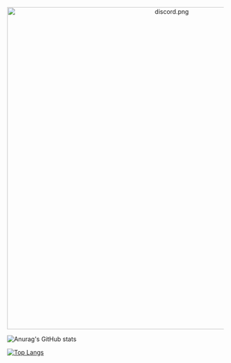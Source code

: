 <div align="center" width="50">
  
<img src="https://discord.c99.nl/widget/theme-2/855936540509208586.png" alt="discord.png" width="750"/>

</div>



![Anurag's GitHub stats](https://github-readme-stats.vercel.app/api?username=EgirlAddiction&show_icons=true&theme=tokyonight)

[![Top Langs](https://github-readme-stats.vercel.app/api/top-langs/?username=EgirlAddiction&layout=compact&theme=tokyonight)](https://github.com/anuraghazra/github-readme-stats)

